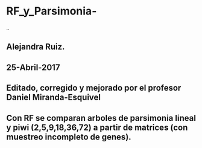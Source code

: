 # RF_y_Parsimonia-
..
## Alejandra Ruiz.
## 25-Abril-2017
## Editado, corregido y mejorado por el profesor Daniel Miranda-Esquivel
## Con RF se comparan arboles de parsimonia lineal y piwi (2,5,9,18,36,72) a partir de matrices (con muestreo incompleto de genes).    
